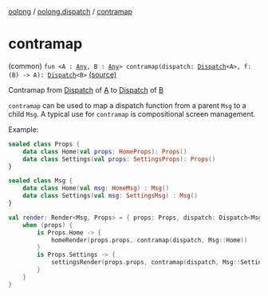[oolong](../index.md) / [oolong.dispatch](index.md) / [contramap](./contramap.md)

# contramap

(common) `fun <A : `[`Any`](https://kotlinlang.org/api/latest/jvm/stdlib/kotlin/-any/index.html)`, B : `[`Any`](https://kotlinlang.org/api/latest/jvm/stdlib/kotlin/-any/index.html)`> contramap(dispatch: `[`Dispatch`](../oolong/-dispatch.md)`<A>, f: (B) -> A): `[`Dispatch`](../oolong/-dispatch.md)`<B>` [(source)](https://github.com/oolong-kt/oolong/tree/main/oolong/src/commonMain/kotlin/oolong/dispatch/util.kt#L36)

Contramap from [Dispatch](../oolong/-dispatch.md) of [A](contramap.md#A) to [Dispatch](../oolong/-dispatch.md) of [B](contramap.md#B)

`contramap` can be used to map a dispatch function from a parent `Msg` to a child `Msg`. A typical use for
`contramap` is compositional screen management.

Example:

``` kotlin
sealed class Props {
    data class Home(val props: HomeProps): Props()
    data class Settings(val props: SettingsProps): Props()
}

sealed class Msg {
    data class Home(val msg: HomeMsg) : Msg()
    data class Settings(val msg: SettingsMsg) : Msg()
}

val render: Render<Msg, Props> = { props: Props, dispatch: Dispatch<Msg> ->
    when (props) {
        is Props.Home -> {
            homeRender(props.props, contramap(dispatch, Msg::Home))
        }
        is Props.Settings -> {
            settingsRender(props.props, contramap(dispatch, Msg::Settings))
        }
    }
}
```

